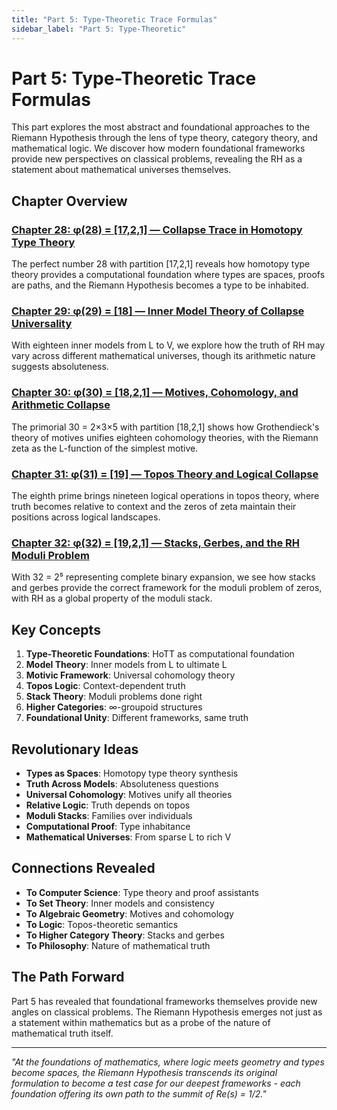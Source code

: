 ```yaml
---
title: "Part 5: Type-Theoretic Trace Formulas"
sidebar_label: "Part 5: Type-Theoretic"
---
```


# Part 5: Type-Theoretic Trace Formulas

This part explores the most abstract and foundational approaches to the Riemann Hypothesis through the lens of type theory, category theory, and mathematical logic. We discover how modern foundational frameworks provide new perspectives on classical problems, revealing the RH as a statement about mathematical universes themselves.

## Chapter Overview

### [Chapter 28: φ(28) = [17,2,1] — Collapse Trace in Homotopy Type Theory](chapter-28-collapse-homotopy-type.md)
The perfect number 28 with partition [17,2,1] reveals how homotopy type theory provides a computational foundation where types are spaces, proofs are paths, and the Riemann Hypothesis becomes a type to be inhabited.

### [Chapter 29: φ(29) = [18] — Inner Model Theory of Collapse Universality](chapter-29-inner-model-theory.md)
With eighteen inner models from L to V, we explore how the truth of RH may vary across different mathematical universes, though its arithmetic nature suggests absoluteness.

### [Chapter 30: φ(30) = [18,2,1] — Motives, Cohomology, and Arithmetic Collapse](chapter-30-motives-cohomology-collapse.md)
The primorial 30 = 2×3×5 with partition [18,2,1] shows how Grothendieck's theory of motives unifies eighteen cohomology theories, with the Riemann zeta as the L-function of the simplest motive.

### [Chapter 31: φ(31) = [19] — Topos Theory and Logical Collapse](chapter-31-topos-theory-collapse.md)
The eighth prime brings nineteen logical operations in topos theory, where truth becomes relative to context and the zeros of zeta maintain their positions across logical landscapes.

### [Chapter 32: φ(32) = [19,2,1] — Stacks, Gerbes, and the RH Moduli Problem](chapter-32-stacks-gerbes-rh.md)
With 32 = 2⁵ representing complete binary expansion, we see how stacks and gerbes provide the correct framework for the moduli problem of zeros, with RH as a global property of the moduli stack.

## Key Concepts

1. **Type-Theoretic Foundations**: HoTT as computational foundation
2. **Model Theory**: Inner models from L to ultimate L
3. **Motivic Framework**: Universal cohomology theory
4. **Topos Logic**: Context-dependent truth
5. **Stack Theory**: Moduli problems done right
6. **Higher Categories**: ∞-groupoid structures
7. **Foundational Unity**: Different frameworks, same truth

## Revolutionary Ideas

- **Types as Spaces**: Homotopy type theory synthesis
- **Truth Across Models**: Absoluteness questions
- **Universal Cohomology**: Motives unify all theories
- **Relative Logic**: Truth depends on topos
- **Moduli Stacks**: Families over individuals
- **Computational Proof**: Type inhabitance
- **Mathematical Universes**: From sparse L to rich V

## Connections Revealed

- **To Computer Science**: Type theory and proof assistants
- **To Set Theory**: Inner models and consistency
- **To Algebraic Geometry**: Motives and cohomology
- **To Logic**: Topos-theoretic semantics
- **To Higher Category Theory**: Stacks and gerbes
- **To Philosophy**: Nature of mathematical truth

## The Path Forward

Part 5 has revealed that foundational frameworks themselves provide new angles on classical problems. The Riemann Hypothesis emerges not just as a statement within mathematics but as a probe of the nature of mathematical truth itself.

---

*"At the foundations of mathematics, where logic meets geometry and types become spaces, the Riemann Hypothesis transcends its original formulation to become a test case for our deepest frameworks - each foundation offering its own path to the summit of Re(s) = 1/2."*